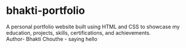 # bhakti-portfolio
A personal portfolio website built using HTML and CSS to showcase my education, projects, skills, certifications, and achievements.
<br>
Author- Bhakti Chouthe - saying hello
